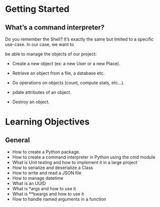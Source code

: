 # Getting Started
## What’s a command interpreter?

Do you remember the Shell? It’s exactly the same but limited to a specific use-case. In our case, we want to

be able to manage the objects of our project:
* Create a new object (ex: a new User or a new Place).
    
* Retrieve an object from a file, a database etc.

* Do operations on objects (count, compute stats, etc…).

* pdate attributes of an object.

* Destroy an object.





    

# Learning Objectives
## General
* How to create a Python package.
* How to create a command interpreter in Python using the cmd module
* What is Unit testing and how to implement it in a large project
* How to serialize and deserialize a Class
* How to write and read a JSON file
* How to manage datetime
* What is an UUID
* What is *args and how to use it
* What is **kwargs and how to use it
* How to handle named arguments in a function

